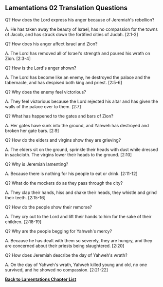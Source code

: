 ## Lamentations 02 Translation Questions ##

Q? How does the Lord express his anger because of Jeremiah's rebellion?

A. He has taken away the beauty of Israel, has no compassion for the towns of Jacob, and has struck down the fortified cities of Judah. [2:1-2]

Q? How does his anger affect Israel and Zion?

A. The Lord has removed all of Israel's strength and poured his wrath on Zion. [2:3-4]

Q? How is the Lord's anger shown?

A. The Lord has become like an enemy, he destroyed the palace and the tabernacle, and has despised both king and priest. [2:5-6]

Q? Why does the enemy feel victorious?

A. They feel victorious because the Lord rejected his altar and has given the walls of the palace over to them. [2:7]

Q? What has happened to the gates and bars of Zion?

A. Her gates have sunk into the ground, and Yahweh has destroyed and broken her gate bars. [2:9]

Q? How do the elders and virgins show they are grieving?

A. The elders sit on the ground, sprinkle their heads with dust while dressed in sackcloth. The virgins lower their heads to the ground. [2:10]

Q? Why is Jeremiah lamenting?

A. Because there is nothing for his people to eat or drink. [2:11-12]

Q? What do the mockers do as they pass through the city?

A. They clap their hands, hiss and shake their heads, they whistle and grind their teeth. [2:15-16]

Q? How do the people show their remorse?

A. They cry out to the Lord and lift their hands to him for the sake of their children. [2:18-19]

Q? Why are the people begging for Yahweh's mercy?

A. Because he has dealt with them so severely, they are hungry, and they are concerned about their priests being slaughtered. [2:20]

Q? How does Jeremiah describe the day of Yahweh's wrath?

A. On the day of Yahweh's wrath, Yahweh killed young and old, no one survived, and he showed no compassion. [2:21-22]

__[Back to Lamentations Chapter List](./)__

